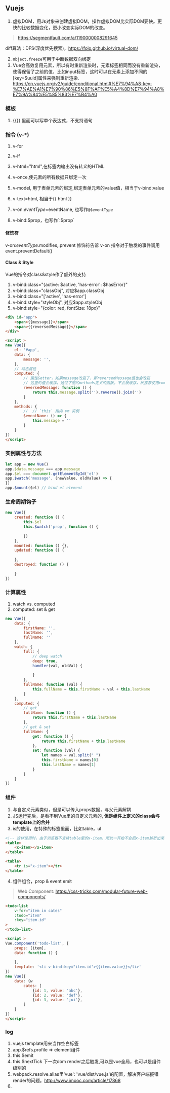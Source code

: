 ## Vuejs
1. 虚拟DOM，用Js对象来创建虚拟DOM，操作虚拟DOM比实际DOM要快。更快的比较数据变化，更小改变实际DOM的改变。
> https://segmentfault.com/a/1190000008291645

diff算法：DFS(深度优先搜索)，https://foio.github.io/virtual-dom/
 
2. `Object.freeze`可用于中断数据双向绑定
3. Vue会高效复用元素，所以有时重新渲染时，元素标签相同而没有重新渲染，使得保留了之前的值，比如input标签，这时可以在元素上添加不同的[key=$uuid]属性来强制重新渲染. https://cn.vuejs.org/v2/guide/conditional.html#%E7%94%A8-key-%E7%AE%A1%E7%90%86%E5%8F%AF%E5%A4%8D%E7%94%A8%E7%9A%84%E5%85%83%E7%B4%A0

### 模板
1. {{}} 里面可以写单个表达式，不支持语句
### 指令 (v-*)
1. v-for
2. v-if
3. v-html="html",在标签内输出没有转义的HTML
4. v-once,使元素的所有数据只绑定一次
5. v-model, 用于表单元素的绑定,绑定表单元素的value值，相当于v-bind:value
6. v-text=html, 相当于{{ html }}

6. v-on:$eventType=$eventName, 也写作`@$eventType`
7. v-bind:$prop，也写作`:$prop`
#### 修饰符
v-on:$eventType.$modifies,.prevent 修饰符告诉 v-on 指令对于触发的事件调用 event.preventDefault()
#### Class & Style
Vue的指令对class&style作了额外的支持
1. v-bind:class="{active: $active, 'has-error': $hasError}"
2. v-bind:class="classObj", 对应$app.classObj
3. v-bind:class="['active', 'has-error']
4. v-bind:style="styleObj", 对应$app.styleObj
5. v-bind:style="{color: red, fontSize: 18px}"


```html
<div id="app">
    <span>{{message}}</span>
    <span>{{reversedMessage}}</span>
</div>

<script >
new Vue({
    el: '#app',
    data: {
        message: '',
    },
    // 动态属性
    computed: {
        // 属性Getter，如果message改变了，那reversedMessage值也会改变
        // 这里的值会缓存，通过下面的methods定义的函数，不会被缓存，故推荐使用computed方式
        reversedMessage: function () {
            return this.message.split('').reverse().join('')
        }  
    },
    methods: {
        //  // `this` 指向 vm 实例
        $eventName: () => {
            this.message = ''
        }
    }
})
</script>
```

### 实例属性与方法
```js
let app = new Vue()
app.$data.message === app.message
app.$el === document.getElementById('el')
app.$watch('message', (newValue, oldValue) => {
})
app.$mount($el) // bind el element
``` 

### 生命周期钩子
```js
new Vue({
    created: function () {
        this.$el
        this.$watch('prop', function () {
               
        })
    },
    mounted: function () {},
    updated: function () {
        
    },
    destroyed: function () {
        
    }
})
```

### 计算属性
1. watch vs. computed
2. computed: set & get
```js
new Vue({
    data: {
        firstName: '',
        lastName: '',
        fullName: ''
    },
    watch: {
        full: {
            // deep watch
            deep: true,
            handler(val, oldVal) {
                
            }
        },
        fullName: function (val) {
            this.fullName = this.firstName + val + this.lastName
        }
    },
    computed: {
        // get
        fullName: function () {
            return this.firstName + this.lastName
        },
        // get & set
        fullName: {
            get: function () {
                return this.firstName + this.lastName
            },
            set: function (val) {
                let names = val.split(" ")
                this.firstName = names[0]
                this.lastName = names[1]
            }
        }
    }
})
```

### 组件
1. 与自定义元素类似，但是可以传入props数据，与父元素解耦
2. JS运行完后，是看不到Vue里的自定义元素的,
**但是组件上定义的class会与template上的合并**
3. is的使用，在特殊的标签里面，比如table，ul
```html
<!-- 这样使用时，由于浏览器不支持table里的x-item，所以一开始不会把x-item解析出来 -->
<table>
    <x-item></x-item>
</table>

<table>
    <tr is="x-item"></tr>
</table>
```
4. 组件组合，prop & event emit
> Web Component: https://css-tricks.com/modular-future-web-components/
```html
<todo-list
    v-for="item in cates"
    :todo="item"
    :key="item.id"
>
</todo-list>

<script >
Vue.component('todo-list', {
    props: [item],
    data: function () {
          
    },
    template: '<li v-bind:key="item.id">{{item.value}}</li>'
})
new Vue({
    data: {w
        cates: [
            {id: 1, value: 'abc'},
            {id: 2, value: 'def'},
            {id: 3, value: 'jui'},
        ]
    }
})
</script>
```

### log
1. vuejs template用来当作空白标签
2. <element ref="profile" /> app.$refs.profile => element组件
3. this.$emit
4. this.$nextTick 下一次dom render之后触发,可以是vue全局，也可以是组件级别的
5. webpack.resolve.alias里'vue': 'vue/dist/vue.js'的配置，解决客户端报错render的问题。http://www.imooc.com/article/17868
6. 